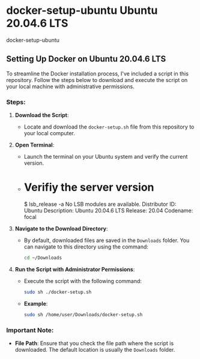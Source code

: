 # docker-setup-ubuntu Ubuntu 20.04.6 LTS
docker-setup-ubuntu

## Setting Up Docker on Ubuntu 20.04.6 LTS

To streamline the Docker installation process, I've included a script in this repository. Follow the steps below to download and execute the script on your local machine with administrative permissions.

### Steps:

1. **Download the Script**:
   - Locate and download the `docker-setup.sh` file from this repository to your local computer.

2. **Open Terminal**:
   - Launch the terminal on your Ubuntu system and verify the current version.
   - 
		# Verifiy the server version
		$ lsb_release -a
		No LSB modules are available.
		Distributor ID:	Ubuntu
		Description:	Ubuntu 20.04.6 LTS
		Release:	20.04
		Codename:	focal

 
3. **Navigate to the Download Directory**:
   - By default, downloaded files are saved in the `Downloads` folder. You can navigate to this directory using the command:
     ```bash
     cd ~/Downloads
     ```

4. **Run the Script with Administrator Permissions**:
   - Execute the script with the following command:
     ```bash
     sudo sh ./docker-setup.sh
     ```

   - **Example**:
     ```bash
     sudo sh /home/user/Downloads/docker-setup.sh
     ```

### Important Note:
- **File Path**: Ensure that you check the file path where the script is downloaded. The default location is usually the `Downloads` folder.
 
